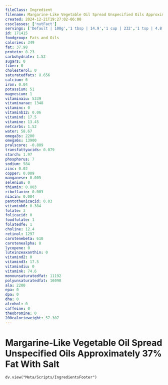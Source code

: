 ```yaml
---
fileClass: Ingredient
filename: Margarine-Like Vegetable Oil Spread Unspecified Oils Approximately 37% Fat With Salt
created: 2024-12-21T19:27:02-06:00
cssclasses: ['nutFact']
servings: ['Default | 100g','1 tbsp | 14.9','1 cup | 232','1 tsp | 4.8']
id: 171415
foodgroup: Fats and Oils
calories: 349
fat: 37.98
protein: 0.23
carbohydrate: 1.52
sugars: 0
fiber: 0
cholesterol: 0
saturatedfats: 8.656
calcium: 6
iron: 0.04
potassium: 51
magnesium: 1
vitaminaiu: 5339
vitaminarae: 1348
vitaminc: 0
vitaminb12: 0.06
vitamind: 17.5
vitamine: 13.45
netcarbs: 1.52
water: 58.67
omega3s: 2200
omega6s: 13900
pralscore: -0.809
transfattyacids: 0.079
starch: 1.97
phosphorus: 7
sodium: 584
zinc: 0.02
copper: 0.009
manganese: 0.005
selenium: 0
thiamin: 0.003
riboflavin: 0.003
niacin: 0.004
pantothenicacid: 0.03
vitaminb6: 0.384
folate: 3
folicacid: 0
foodfolate: 1
folatedfe: 1
choline: 12.4
retinol: 1297
carotenebeta: 610
carotenealpha: 0
lycopene: 0
luteinzeaxanthin: 0
vitamind2: 0
vitamind3: 17.5
vitamindiu: 0
vitamink: 74.6
monounsaturatedfat: 11192
polyunsaturatedfat: 16090
ala: 2200
epa: 0
dpa: 0
dha: 0
alcohol: 0
caffeine: 0
theobromine: 0
200calorieweight: 57.307
---
```


# Margarine-Like Vegetable Oil Spread Unspecified Oils Approximately 37% Fat With Salt

```dataviewjs
dv.view("Meta/Scripts/IngredientsFooter")
```